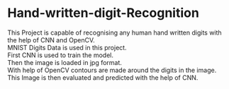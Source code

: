 # Hand-written-digit-Recognition

This Project is capable of recognising any human hand written digits with the help of CNN and OpenCV.</br>
MNIST Digits Data is used in this project.</br>
First CNN  is used to train the model.</br>
Then the image is loaded in jpg format.</br>
With help of OpenCV contours are made around the digits in the image.</br>
This Image is then evaluated and predicted with the help of CNN.</br>



